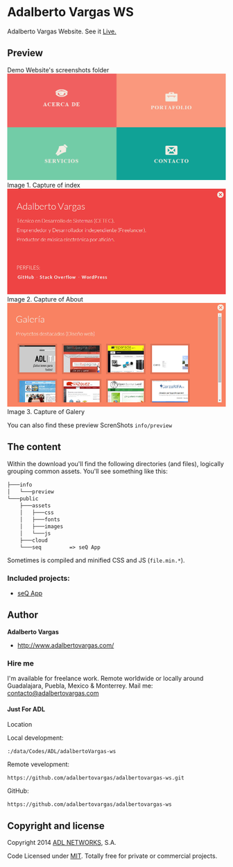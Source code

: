 # Adalberto Vargas WS
Adalberto Vargas Website.
See it [Live.](http://www.adalbertovargas.com)


## Preview

Demo Website's screenshots
folder
![preview capture 01](preview/Captura-01.PNG)
Image 1. Capture of index
![preview capture 01](preview/Captura-02.PNG)
Image 2. Capture of About
![preview capture 01](preview/Captura-03.PNG)
Image 3. Capture of Galery

You can also find these preview ScrenShots  `info/preview` 


## The content

Within the download you'll find the following directories (and files), logically grouping common assets. You'll see something like this:

```
├───info
│   └───preview
└───public
    ├───assets
    │   ├───css
    │   ├───fonts
    │   ├───images
    │   └───js
    ├───cloud
    └───seq         => seQ App
```

Sometimes is compiled and minified CSS and JS (`file.min.*`).

### Included projects:

- [seQ App](https://github.com/adlnetworks/seQ)

## Author

**Adalberto Vargas**

- <http://www.adalbertovargas.com/>

### Hire me

I'm available for freelance work. Remote worldwide or locally around Guadalajara, Puebla, Mexico & Monterrey. Mail me: contacto@adalbertovargas.com

#### Just For ADL

Location

Local development:
```
:/data/Codes/ADL/adalbertoVargas-ws
```
Remote vevelopment:
```
https://github.com/adalbertovargas/adalbertovargas-ws.git
```
GitHub:
```
https://github.com/adalbertovargas/adalbertovargas-ws
```
## Copyright and license

Copyright 2014 [ADL NETWORKS](https://www.adlnetworks.com), S.A.

Code Licensed under [MIT](http://www.opensource.org/licenses/mit-license.php). Totally free for private or commercial projects.